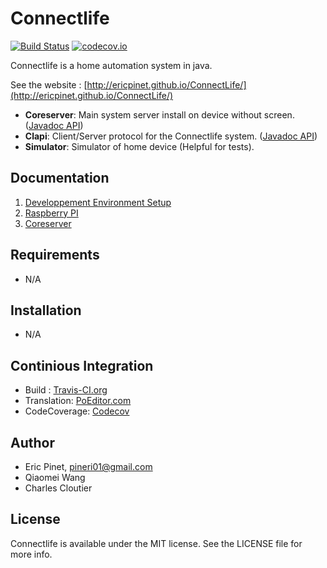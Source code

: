 Connectlife
============
[![Build Status](https://travis-ci.org/ericpinet/ConnectLife.svg?branch=master)](https://travis-ci.org/ericpinet/ConnectLife) [![codecov.io](https://codecov.io/github/ericpinet/ConnectLife/coverage.svg?branch=master)](https://codecov.io/github/ericpinet/ConnectLife?branch=master)

Connectlife is a home automation system in java. 

See the website : [http://ericpinet.github.io/ConnectLife/](http://ericpinet.github.io/ConnectLife/)

- **Coreserver**: Main system server install on device without screen. ([Javadoc API](http://ericpinet.github.io/ConnectLife/javadoc/coreserver/))
- **Clapi**: Client/Server protocol for the Connectlife system. ([Javadoc API](http://ericpinet.github.io/ConnectLife/javadoc/clapi/))
- **Simulator**: Simulator of home device (Helpful for tests).

## Documentation

1. [Developpement Environment Setup](https://github.com/ericpinet/ConnectLife/wiki/Developpement-Environment-Setup)
2. [Raspberry PI](https://github.com/ericpinet/ConnectLife/wiki/Raspberry-PI)
3. [Coreserver](https://github.com/ericpinet/ConnectLife/wiki/Coreserver)

## Requirements

- N/A

## Installation

- N/A

## Continious Integration

- Build : [Travis-CI.org](https://travis-ci.org/ericpinet/ConnectLife)
- Translation: [PoEditor.com](https://poeditor.com/join/project/GQRWqACDD2)
- CodeCoverage: [Codecov](https://codecov.io/gh/ericpinet/ConnectLife)

## Author

- Eric Pinet, pineri01@gmail.com
- Qiaomei Wang
- Charles Cloutier

## License

Connectlife is available under the MIT license. See the LICENSE file for more info.
